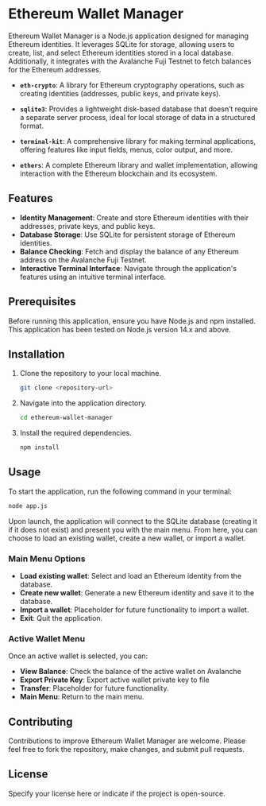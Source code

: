 # Ethereum Wallet Manager

Ethereum Wallet Manager is a Node.js application designed for managing Ethereum identities. It leverages SQLite for storage, allowing users to create, list, and select Ethereum identities stored in a local database. Additionally, it integrates with the Avalanche Fuji Testnet to fetch balances for the Ethereum addresses.

- **`eth-crypto`**: A library for Ethereum cryptography operations, such as creating identities (addresses, public keys, and private keys).

- **`sqlite3`**: Provides a lightweight disk-based database that doesn’t require a separate server process, ideal for local storage of data in a structured format.

- **`terminal-kit`**: A comprehensive library for making terminal applications, offering features like input fields, menus, color output, and more.

- **`ethers`**: A complete Ethereum library and wallet implementation, allowing interaction with the Ethereum blockchain and its ecosystem.


## Features

- **Identity Management**: Create and store Ethereum identities with their addresses, private keys, and public keys.
- **Database Storage**: Use SQLite for persistent storage of Ethereum identities.
- **Balance Checking**: Fetch and display the balance of any Ethereum address on the Avalanche Fuji Testnet.
- **Interactive Terminal Interface**: Navigate through the application's features using an intuitive terminal interface.

## Prerequisites

Before running this application, ensure you have Node.js and npm installed. This application has been tested on Node.js version 14.x and above.

## Installation

1. Clone the repository to your local machine.
    ```bash
    git clone <repository-url>
    ```
2. Navigate into the application directory.
    ```bash
    cd ethereum-wallet-manager
    ```
3. Install the required dependencies.
    ```bash
    npm install
    ```

## Usage

To start the application, run the following command in your terminal:

```bash
node app.js
```

Upon launch, the application will connect to the SQLite database (creating it if it does not exist) and present you with the main menu. From here, you can choose to load an existing wallet, create a new wallet, or import a wallet.

### Main Menu Options

- **Load existing wallet**: Select and load an Ethereum identity from the database.
- **Create new wallet**: Generate a new Ethereum identity and save it to the database.
- **Import a wallet**: Placeholder for future functionality to import a wallet.
- **Exit**: Quit the application.

### Active Wallet Menu

Once an active wallet is selected, you can:

- **View Balance**: Check the balance of the active wallet on Avalanche
- **Export Private Key**: Export active wallet private key to file
- **Transfer**: Placeholder for future functionality.
- **Main Menu**: Return to the main menu.

## Contributing

Contributions to improve Ethereum Wallet Manager are welcome. Please feel free to fork the repository, make changes, and submit pull requests.

## License

Specify your license here or indicate if the project is open-source.
